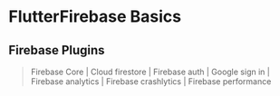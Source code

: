 # FlutterFirebase Basics

## Firebase Plugins
> Firebase Core | Cloud firestore | Firebase auth | Google sign in | Firebase analytics | Firebase crashlytics | Firebase performance
